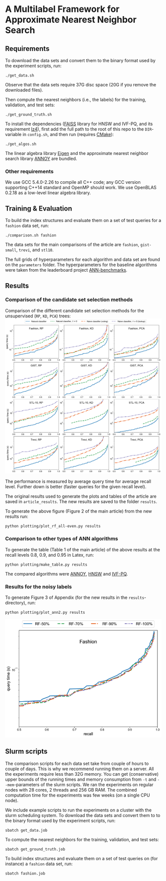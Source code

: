 
# A Multilabel Framework for Approximate Nearest Neighbor Search


## Requirements

To download the data sets and convert them to the binary format used by the experiment scripts, run:

```setup-data
./get_data.sh
```
Observe that the data sets require 37G disc space (20G if you remove the downloaded files).

Then compute the nearest neighbors (i.e., the labels) for the training, validation, and test sets:
```setup-data
./get_ground_truth.sh
```

To install the dependencies ([FAISS](https://github.com/facebookresearch/faiss) library for HNSW and IVF-PQ, and its requirement [lz4](https://github.com/lz4/lz4)), first add the full path to the root of this repo to the `DIR`-variable in `config.sh`, and then run (requires [CMake](https://cmake.org/download/)):

```setup-algos
./get_algos.sh
```

The linear algebra library [Eigen](https://eigen.tuxfamily.org) and the approximate nearest neighbor search library [ANNOY](https://github.com/spotify/annoy) are bundled.

### Other requirements

We use GCC 5.4.0-2.26 to compile all C++ code; any GCC version supporting C++14 standard and OpenMP should work. We use OpenBLAS 0.2.18 as a low-level linear algebra library.

## Training & Evaluation

To build the index structures and evaluate them on a set of test queries for a `fashion` data set, run:

```train
./comparison.sh fashion
```
The data sets for the main comparisons of the article are
`fashion`, `gist-small`, `trevi`, and `stl10`.


The full grids of hyperparameters for each algorithm and data set are found on the `parameters` folder. The hyperparameters for the baseline algorithms were taken from the leaderboard project [ANN-benchmarks](https://github.com/erikbern/ann-benchmarks).


## Results

### Comparison of the candidate set selection methods

Comparison of the different candidate set selection methods for the unsupervised (`RP`, `KD`, `PCA`) trees:
![Comparison of the candidate set selection methods](fig/annc-all-k10-even.png)

The performance is measured by average query time for average recall level. Further down is better (faster queries for the given recall level).

The original results used to generate the plots and tables of the  article are saved in `article_results`. The new results are saved to the folder `results`.

To generate the above figure (Figure 2 of the main article) from the new results run:

```plot-trees
python plotting/plot_rf_all-even.py results
```

### Comparison to other types of ANN algorithms

To generate the table (Table 1 of the main article) of the above results at the recall levels 0.8, 0.9, and 0.95 in Latex, run:
```table-all
python plotting/make_table.py results
```
The compared algorithms were [ANNOY](https://github.com/spotify/annoy), [HNSW](https://arxiv.org/abs/1603.09320) and [IVF-PQ](https://hal.inria.fr/inria-00514462/document).


### Results for the noisy labels

To generate Figure 3 of Appendix (for the new results in the `results`-directory), run:
```plot-synthetic
python plotting/plot_ann2.py results
```
![Comparison to voting algorithm and comparison of different types of trees](fig/ann-fashion-k10.png)




## Slurm scripts

The comparison scripts for each data set take from couple of hours to couple of days. This is why we recommend running them on a server. All the experiments require less than 32G memory. You can get (conservative) upper bounds of the running times and memory consumption from `-t` and `--mem`-parameters of the slurm scripts. We ran the experiments on regular nodes with 28 cores, 2 threads and  256 GB RAM. The combined computation time for the experiments was few weeks (on a single CPU node).

We include example scripts to run the experiments on a cluster with the slurm scheduling system. To download the data sets and convert them to to the binary format used by the experiment scripts, run:

```slurm-data
sbatch get_data.job
```

To compute the nearest neighbors for the training, validation, and test sets:
```slurm-data
sbatch get_ground_truth.job
```

To build index structures and evaluate them on a set of test queries on (for instance) a `fashion` data set, run:
```slurm-fashion
sbatch fashion.job
```
